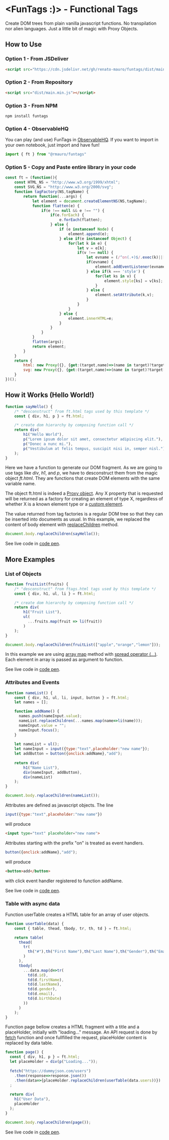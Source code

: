 # <FunTags :)> - Functional Tags

Create DOM trees from plain vanilla javascript functions. No transpilation nor alien languages. Just a little bit of magic with Proxy Objects.

## How to Use

### Option 1 - From JSDeliver

```html
<script src="https://cdn.jsdelivr.net/gh/renato-mauro/funtags/dist/main.min.js"></script>
```

### Option 2 - From Repository

```html
<script src="dist/main.min.js"></script>
```

### Option 3 - From NPM

```
npm install funtags
```

### Option 4 - ObservableHQ

You can play (and use) FunTags in [ObservableHQ](https://observablehq.com/@rmauro/funtags). If you want to import in your own notebook, just import and have fun!

```javascript
import { ft } from "@rmauro/funtags"
```

### Option 5 - Copy and Paste entire library in your code

```javascript
const ft = (function(){
    const HTML_NS = "http://www.w3.org/1999/xhtml";
    const SVG_NS = "http://www.w3.org/2000/svg";
    function tagFactory(NS,tagName) {
        return function(...args) {
            let element = document.createElementNS(NS,tagName);
            function flatten(e) {
                if(e !== null && e !== "") {
                    if(e.forEach) {
                        e.forEach(flatten);
                    } else {
                        if (e instanceof Node) {
                            element.append(e);
                        } else if(e instanceof Object) {
                            for(let k in e) {
                                let v = e[k];
                                if(v !== null) {
                                    let evname = (/^on(.+)$/.exec(k)||[])[1];
                                    if(evname) {
                                        element.addEventListener(evname,v);
                                    } else if(k === 'style') {
                                        for(let ks in v) {
                                            element.style[ks] = v[ks];
                                        }
                                    } else {
                                        element.setAttribute(k,v);
                                    }
                                }
                            }
                        } else {
                            element.innerHTML=e;
                        }
                    }
                }
            }
            flatten(args);        
            return element;
        }
    }
    return {
        html: new Proxy({}, {get:(target,name)=>(name in target)?target[name]:tagFactory(HTML_NS,name)}),
        svg: new Proxy({}, {get:(target,name)=>(name in target)?target[name]:tagFactory(SVG_NS,name)})
    }
})();
```

## How it Works (Hello World!)

```javascript
function sayHello() {
    /* "desconstruct" from ft.html tags used by this template */
    const { div, h1, p } = ft.html;

    /* create dom hierarchy by composing function call */
    return div(
        h1("Hello World"),
        p("Lorem ipsum dolor sit amet, consectetur adipiscing elit."),
        p("Donec a nunc mi."),
        p("Vestibulum at felis tempus, suscipit nisi in, semper nisl.")
    );
}
```

Here we have a function to generate our DOM fragment. As we are going to use tags like *div*, *h1*, and *p*, we have to desconstruct them from the magic object *ft.html*. They are functions that create DOM elements with the same variable name.

The object ft.html is indeed a [Proxy object](https://developer.mozilla.org/en-US/docs/Web/JavaScript/Reference/Global_Objects/Proxy). Any X property that is requested will be returned as a factory for creating an element of type X, regardless of whether X is a known element type or a [custom element](https://developer.mozilla.org/en-US/docs/Web/API/CustomElementRegistry).

The value returned from tag factories is a regular DOM tree so that they can be inserted into documents as usual. In this example, we replaced the content of body
element with [replaceChildren](https://developer.mozilla.org/en-US/docs/Web/API/Element/replaceChildren) method.

```javascript
document.body.replaceChildren(sayHello());
```

See live code in [code pen](https://codepen.io/renatomauro/pen/wvmqvOv).

## More Examples

### List of Objects

```javascript
function fruitList(fruits) {
    /* "desconstruct" from ftags.html tags used by this template */
    const { div, h1, ul, li } = ft.html;

    /* create dom hierarchy by composing function call */
    return div(
        h1("Fruit List"),
        ul(
          ...fruits.map(fruit => li(fruit))
        )
    );
}

document.body.replaceChildren(fruitList(["apple","orange","lemon"]));
```

In this example we are using [array map](https://developer.mozilla.org/en-US/docs/Web/JavaScript/Reference/Global_Objects/Array/map) method with [spread operator (...)](https://developer.mozilla.org/en-US/docs/Web/JavaScript/Reference/Operators/Spread_syntax). Each
element in array is passed as argument to function.

See live code in [code pen](https://codepen.io/renatomauro/pen/poLrpPP).

### Attributes and Events

```javascript
function nameList() {
    const { div, h1, ul, li, input, button } = ft.html;
    let names = [];

    function addName() {
      names.push(nameInput.value);
      nameList.replaceChildren(...names.map(name=>li(name)));
      nameInput.value = "";
      nameInput.focus();
    }
  
    let nameList = ul();
    let nameInput = input({type:"text",placeholder:"new name"});
    let addButton = button({onclick:addName},"add");
  
    return div(
        h1("Name List"),
        div(nameInput, addButton),
        div(nameList)
    );
}

document.body.replaceChildren(nameList());
```

Attributes are defined as javascript objects. The line

```javascript
input({type:"text",placeholder:"new name"})
````

will produce

```html
<input type="text" placeholder="new name">
```

Attributes starting with the prefix "on" is treated as event handlers.

```javascript
button({onclick:addName},"add");
````

will produce

```html
<button>add</button>
```

with click event handler registered to function addName.

See live code in [code pen](https://codepen.io/renatomauro/pen/abYyYML).

### Table with async data

Function userTable creates a HTML table for an array of user objects. 

```javascript
function userTable(data) {
    const { table, thead, tbody, tr, th, td } = ft.html;

    return table(
      thead(
        tr(
          th("#"),th("First Name"),th("Last Name"),th("Gender"),th("Email"),th("Birth Date")
        )
      ),
      tbody(
        ...data.map(d=>tr(
          td(d.id),
          td(d.firstName),
          td(d.lastName),
          td(d.gender),
          td(d.email),
          td(d.birthDate)
        ))
      )
    );
}
```

Function page bellow creates a HTML fragment with a title and a placeHolder,
initially with "loading..." message. An API request is done by [fetch](https://developer.mozilla.org/en-US/docs/Web/API/fetch) function and
once fullfilled the request, placeHolder content is replaced by data table.

```javascript
function page() {
  const { div, h1, p } = ft.html;  
  let placeHolder = div(p("Loading..."));
  
  fetch("https://dummyjson.com/users")
    .then(response=>response.json())
    .then(data=>{placeHolder.replaceChildren(userTable(data.users))})
  ;
  
  return div(
    h1("User Data"),
    placeHolder
  );
}

document.body.replaceChildren(page());
```

See live code in [code pen](https://codepen.io/renatomauro/pen/dymzKbb).
